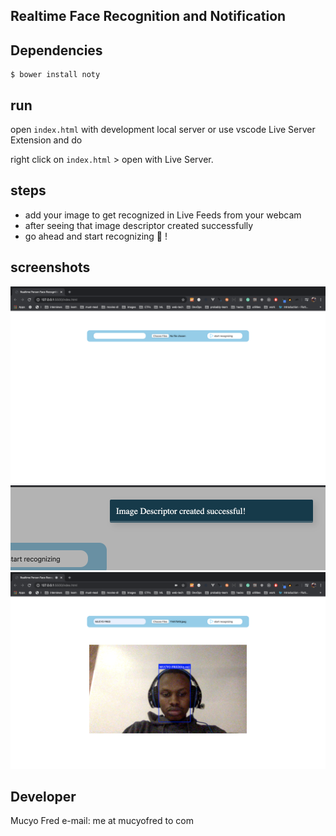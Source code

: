 <p align="center"><h2>Realtime Face Recognition and Notification</h2></p>

## Dependencies

```shell
$ bower install noty
```

## run

open `index.html` with development local server or use vscode Live Server Extension and do

right click on `index.html` > open with Live Server.

## steps

- add your image to get recognized in Live Feeds from your webcam
- after seeing that image descriptor created successfully
- go ahead and start recognizing :tada: !
## screenshots

![](images/img1.png)   
![](images/img2.png)   
![](images/img3.png)   

## Developer

Mucyo Fred e-mail: me at mucyofred to com
